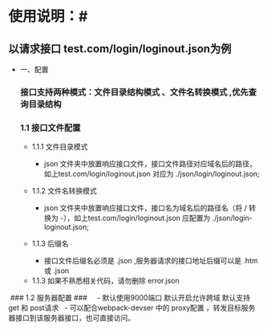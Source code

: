 # 使用说明：#
## 以请求接口 test.com/login/loginout.json为例 ##
+ 一、配置
  ### 接口支持两种模式：文件目录结构模式 、文件名转换模式 ,优先查询目录结构 ###

  ### 1.1 接口文件配置 ###

  + 1.1.1 文件目录模式 
    - json 文件夹中放置响应接口文件，接口文件路径对应域名后的路径，如上test.com/login/loginout.json 对应为  ./json/login/loginout.json;
  
  + 1.1.2 文件名转换模式 
    - json 文件夹中放置响应接口文件，接口名为域名后的路径名（将 / 转换为 -），如上test.com/login/loginout.json  应配置为 ./json/login-loginout.json;
  
  + 1.1.3 后缀名
    - 接口文件后缀名必须是 .json ,服务器请求的接口地址后缀可以是 .htm 或 .json  
  - 1.1.3 如果不熟悉相关代码，请勿删除 error.json
  
  ### 1.2 服务器配置  ###
  
   - 默认使用9000端口 默认开启允许跨域 默认支持 get 和 post请求
   - 可以配合webpack-devser 中的 proxy配置 ，转发目标服务器接口到该服务器接口，也可直接访问。
